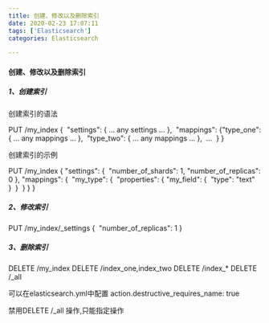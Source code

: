 ```yaml
---
title: 创建、修改以及删除索引
date: 2020-02-23 17:07:11
tags: ['Elasticsearch']
categories: Elasticsearch

---
```


#### 创建、修改以及删除索引

##### 1、创建索引

创建索引的语法

PUT /my_index
{
​    "settings": { ... any settings ... },
​    "mappings": {
​        "type_one": { ... any mappings ... },
​        "type_two": { ... any mappings ... },
​        ...
​    }
}

创建索引的示例

PUT /my_index
{
  "settings": {
​    "number_of_shards": 1,
​    "number_of_replicas": 0
  },
  "mappings": {
​    "my_type": {
​      "properties": {
​        "my_field": {
​          "type": "text"
​        }
​      }
​    }
  }
}

##### 2、修改索引

PUT /my_index/_settings
{
​    "number_of_replicas": 1
}

##### 3、删除索引

DELETE /my_index
DELETE /index_one,index_two
DELETE /index_*
DELETE /_all

可以在elasticsearch.yml中配置
action.destructive_requires_name: true  

禁用DELETE /_all 操作,只能指定操作